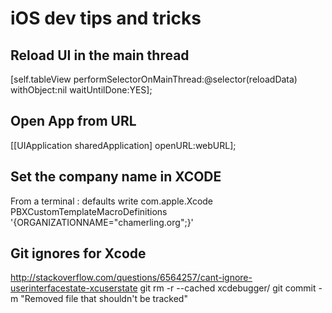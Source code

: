 # iOS dev tips and tricks

## Reload UI in the main thread
[self.tableView performSelectorOnMainThread:@selector(reloadData) withObject:nil waitUntilDone:YES];

## Open App from URL
[[UIApplication sharedApplication] openURL:webURL];

## Set the company name in XCODE
From a terminal :
defaults write com.apple.Xcode PBXCustomTemplateMacroDefinitions '{ORGANIZATIONNAME="chamerling.org";}'

## Git ignores for Xcode
http://stackoverflow.com/questions/6564257/cant-ignore-userinterfacestate-xcuserstate
git rm -r --cached xcdebugger/
git commit -m "Removed file that shouldn't be tracked"


